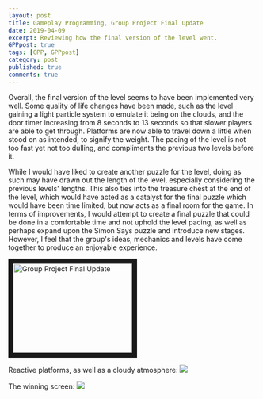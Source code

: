 ```yaml
---
layout: post
title: Gameplay Programming, Group Project Final Update 
date: 2019-04-09
excerpt: Reviewing how the final version of the level went.
GPPpost: true
tags: [GPP, GPPpost]
category: post
published: true
comments: true
---
```

Overall, the final version of the level seems to have been implemented very well. Some quality of life changes have been made, such as the level gaining a light particle system to emulate it being on the clouds, and the door timer increasing from 8 seconds to 13 seconds so that slower players are able to get through. Platforms are now able to travel down a little when stood on as intended, to signify the weight. The pacing of the level is not too fast yet not too dulling, and compliments the previous two levels before it.

While I would have liked to create another puzzle for the level, doing as such may have drawn out the length of the level, especially considering the previous levels' lengths. This also ties into the treasure chest at the end of the level, which would have acted as a catalyst for the final puzzle which would have been time limited, but now acts as a final room for the game. In terms of improvements, I would attempt to create a final puzzle that could be done in a comfortable time and not uphold the level pacing, as well as perhaps expand upon the Simon Says puzzle and introduce new stages. However, I feel that the group's ideas, mechanics and levels have come together to produce an enjoyable experience.

<a href="http://www.youtube.com/watch?feature=player_embedded&v=gSX_gCqEWTQ" target="_blank"><img src="http://img.youtube.com/vi/gSX_gCqEWTQ/0.jpg" alt="Group Project Final Update" width="240" height="180" border="10" /></a>

Reactive platforms, as well as a cloudy atmosphere:
<a href="https://i.imgur.com/JHX5z0Y.jpg"><img src="https://i.imgur.com/JHX5z0Y.jpg"></a>

The winning screen:
<a href="https://i.imgur.com/yDSY30C.jpg"><img src="https://i.imgur.com/yDSY30C.jpg"></a>